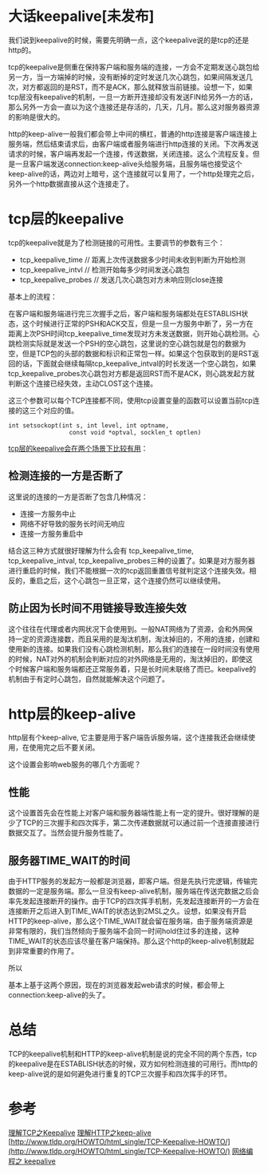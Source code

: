# 大话keepalive[未发布]

我们说到keepalive的时候，需要先明确一点，这个keepalive说的是tcp的还是http的。

tcp的keepalive是侧重在保持客户端和服务端的连接，一方会不定期发送心跳包给另一方，当一方端掉的时候，没有断掉的定时发送几次心跳包，如果间隔发送几次，对方都返回的是RST，而不是ACK，那么就释放当前链接。设想一下，如果tcp层没有keepalive的机制，一旦一方断开连接却没有发送FIN给另外一方的话，那么另外一方会一直以为这个连接还是存活的，几天，几月。那么这对服务器资源的影响是很大的。

http的keep-alive一般我们都会带上中间的横杠，普通的http连接是客户端连接上服务端，然后结束请求后，由客户端或者服务端进行http连接的关闭。下次再发送请求的时候，客户端再发起一个连接，传送数据，关闭连接。这么个流程反复。但是一旦客户端发送connection:keep-alive头给服务端，且服务端也接受这个keep-alive的话，两边对上暗号，这个连接就可以复用了，一个http处理完之后，另外一个http数据直接从这个连接走了。

# tcp层的keepalive

tcp的keepalive就是为了检测链接的可用性。主要调节的参数有三个：

* tcp_keepalive_time // 距离上次传送数据多少时间未收到判断为开始检测
* tcp_keepalive_intvl // 检测开始每多少时间发送心跳包
* tcp_keepalive_probes // 发送几次心跳包对方未响应则close连接

基本上的流程：

在客户端和服务端进行完三次握手之后，客户端和服务端都处在ESTABLISH状态，这个时候进行正常的PSH和ACK交互，但是一旦一方服务中断了，另一方在距离上次PSH时间tcp_keepalive_time发现对方未发送数据，则开始心跳检测。心跳检测实际就是发送一个PSH的空心跳包，这里说的空心跳包就是包的数据为空，但是TCP包的头部的数据和标识和正常包一样。如果这个包获取到的是RST返回的话，下面就会继续每隔tcp_keepalive_intval的时长发送一个空心跳包，如果tcp_keepalive_probes次心跳包对方都是返回RST而不是ACK，则心跳发起方就判断这个连接已经失效，主动CLOST这个连接。

这三个参数可以每个TCP连接都不同，使用tcp设置变量的函数可以设置当前tcp连接的这三个对应的值。

```
int setsockopt(int s, int level, int optname,
                 const void *optval, socklen_t optlen)
```

[tcp层的keepalive会在两个场景下比较有用](http://www.tldp.org/HOWTO/html_single/TCP-Keepalive-HOWTO/)：

## 检测连接的一方是否断了

这里说的连接的一方是否断了包含几种情况：

* 连接一方服务中止
* 网络不好导致的服务长时间无响应
* 连接一方服务重启中

结合这三种方式就很好理解为什么会有 tcp_keepalive_time, tcp_keepalive_intval, tcp_keepalive_probes三种的设置了。如果是对方服务器进行重启的时候，我们不能根据一次的tcp返回重置信号就判定这个连接失效。相反的，重启之后，这个心跳包一旦正常，这个连接仍然可以继续使用。

## 防止因为长时间不用链接导致连接失效

这个往往在代理或者内网状况下会使用到。一般NAT网络为了资源，会和外网保持一定的资源连接数，而且采用的是淘汰机制，淘汰掉旧的，不用的连接，创建和使用新的连接。如果我们没有心跳检测机制，那么我们的连接在一段时间没有使用的时候，NAT对外的机制会判断对应的对外网络是无用的，淘汰掉旧的，即使这个时候客户端和服务端都还正常服务着，只是长时间未联络了而已。keepalive的机制由于有定时心跳包，自然就能解决这个问题了。

# http层的keep-alive

http层有个keep-alive, 它主要是用于客户端告诉服务端，这个连接我还会继续使用，在使用完之后不要关闭。

这个设置会影响web服务的哪几个方面呢？

## 性能

这个设置首先会在性能上对客户端和服务器端性能上有一定的提升。很好理解的是少了TCP的三次握手和四次挥手，第二次传递数据就可以通过前一个连接直接进行数据交互了。当然会提升服务性能了。

## 服务器TIME_WAIT的时间

由于HTTP服务的发起方一般都是浏览器，即客户端。但是先执行完逻辑，传输完数据的一定是服务端。那么一旦没有keep-alive机制，服务端在传送完数据之后会率先发起连接断开的操作。由于TCP的四次挥手机制，先发起连接断开的一方会在连接断开之后进入到TIME_WAIT的状态达到2MSL之久。设想，如果没有开启HTTP的keep-alive，那么这个TIME_WAIT就会留在服务端，由于服务端资源是非常有限的，我们当然倾向于服务端不会同一时间hold住过多的连接，这种TIME_WAIT的状态应该尽量在客户端保持。那么这个http的keep-alive机制就起到非常重要的作用了。

所以

基本上基于这两个原因，现在的浏览器发起web请求的时候，都会带上connection:keep-alive的头了。

# 总结

TCP的keepalive机制和HTTP的keep-alive机制是说的完全不同的两个东西，tcp的keepalive是在ESTABLISH状态的时候，双方如何检测连接的可用行。而http的keep-alive说的是如何避免进行重复的TCP三次握手和四次挥手的环节。

# 参考

[理解TCP之Keepalive](http://www.firefoxbug.com/index.php/archives/2805/)
[理解HTTP之keep-alive](http://www.firefoxbug.com/index.php/archives/2806/)
[http://www.tldp.org/HOWTO/html_single/TCP-Keepalive-HOWTO/](http://www.tldp.org/HOWTO/html_single/TCP-Keepalive-HOWTO/)
[网络编程之 keepalive](http://blog.csdn.net/historyasamirror/article/details/5526486)
